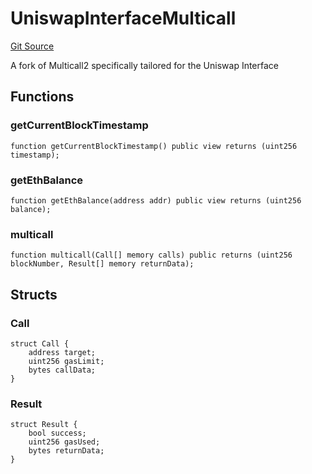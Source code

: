 # UniswapInterfaceMulticall
[Git Source](https://github.com/KYRDTeam/ilo-contracts/blob/a3fc4c57db039cc1b79c7925531b021576d1b1a7/src/lens/UniswapInterfaceMulticall.sol)

A fork of Multicall2 specifically tailored for the Uniswap Interface


## Functions
### getCurrentBlockTimestamp


```solidity
function getCurrentBlockTimestamp() public view returns (uint256 timestamp);
```

### getEthBalance


```solidity
function getEthBalance(address addr) public view returns (uint256 balance);
```

### multicall


```solidity
function multicall(Call[] memory calls) public returns (uint256 blockNumber, Result[] memory returnData);
```

## Structs
### Call

```solidity
struct Call {
    address target;
    uint256 gasLimit;
    bytes callData;
}
```

### Result

```solidity
struct Result {
    bool success;
    uint256 gasUsed;
    bytes returnData;
}
```

